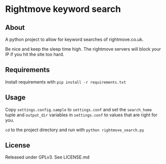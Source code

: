 # Rightmove keyword search 

## About

A python project to allow for keyword searches of rightmove.co.uk.

Be nice and keep the sleep time high. The rightmove servers will block your IP if you hit the site too hard.

## Requirements
Install requirements with `pip install -r requirements.txt`

## Usage

Copy `settings.config.sample` to `settings.conf` and set the `search_home` tuple and `output_dir` variables in `settings.conf` to values that are right for you.

`cd` to the project directory and run with `python rightmove_search.py`

## License

Released under GPLv3. See LICENSE.md
